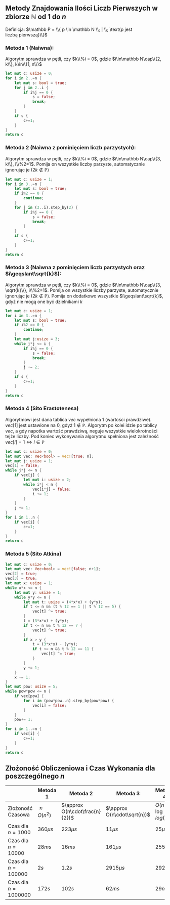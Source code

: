 ## Metody Znajdowania Ilości Liczb Pierwszych w zbiorze $\mathbb N$ od $1$ do $n$
Definicja: 
$\mathbb P = \\{ p \in \mathbb N \\; | \\; \text{p jest liczbą pierwszą}\\}$

### Metoda 1 (Naiwna):
Algorytm sprawdza w pętli, czy $k\\%i = 0$, gdzie $i\in\mathbb N\cap\\{2, k\\}, k\in\\{1, n\\}$

```rust
let mut c: usize = 0;
for i in 2..=n {
    let mut s: bool = true;
    for j in 2..i {
        if i%j == 0 {
            s = false;
            break;
        }
    }
    if s {
        c+=1;
    }
}
return c
```

### Metoda 2 (Naiwna z pominięciem liczb parzystych):
Algorytm sprawdza w pętli, czy $k\\%i = 0$,  gdzie $i\in\mathbb N\cap\\{3, k\\}, i\\%2=1$. Pomija on wszystkie liczby parzyste, automatycznie ignorując je ($2k\notin\mathbb P$)

```rust
let mut c: usize = 1;
for i in 3..=n {
    let mut s: bool = true;
    if i%2 == 0 {
        continue;
    }
    for j in (3..i).step_by(2) {
        if i%j == 0 {
            s = false;
            break;
        }
    }
    if s {
        c+=1;
    }
}
return c
```

### Metoda 3 (Naiwna z pominięciem liczb parzystych oraz $i\geqslant\sqrt{k}$):
Algorytm sprawdza w pętli, czy $k\\%i = 0$,  gdzie $i\in\mathbb N\cap\\{3, \sqrt{k}\\}, i\\%2=1$. Pomija on wszystkie liczby parzyste, automatycznie ignorując je ($2k\notin\mathbb P$). Pomija on dodatkowo wszystkie $i\geqslant\sqrt{k}$, gdyż nie mogą one być dzielnikami $k$

```rust
let mut c: usize = 1;
for i in 3..=n {
    let mut s: bool = true;
    if i%2 == 0 {
        continue;
    }
    let mut j:usize = 3;
    while j*j <= i {
        if i%j == 0 {
            s = false;
            break;
        }
        j += 2;
    }
    if s {
        c+=1;
    }
}
return c
```

### Metoda 4 (Sito Erastotenesa)
Algorytmowi jest dana tablica $vec$ wypełniona $1$ (wartości prawdziwe). $vec[1]$ jest ustawione na $0$, gdyż $1\notin\mathbb P$. Algorytm po kolei idzie po tablicy $vec$, a gdy napotka wartość prawdziwą, neguje wszystkie wielokrotności tejże liczby. Pod koniec wykonywania algorytmu spełniona jest zależność $vec[i] = 1 \Leftrightarrow i \in\mathbb P$
```rust
let mut c: usize = 0;
let mut vec: Vec<bool> = vec![true; n];
let mut j: usize = 1;
vec[1] = false;
while j*j <= n {
    if vec[j] {
        let mut i: usize = 2;
        while i*j < n {
            vec[i*j] = false;
            i += 1;
        }
    }
    j += 1;
}
for i in 1..n {
    if vec[i] {
        c+=1;
    }
}
return c
```

### Metoda 5 (Sito Atkina)
```rust
let mut c: usize = 0;
let mut vec: Vec<bool> = vec![false; n+1];
vec[2] = true;
vec[3] = true;
let mut x: usize = 1;
while x*x <= n {
    let mut y: usize = 1;
    while y*y <= n {
        let mut t: usize = (4*x*x) + (y*y);
        if t <= n && (t % 12 == 1 || t % 12 == 5) {
            vec[t] ^= true;
        }
        t = (3*x*x) + (y*y);
        if t <= n && t % 12 == 7 {
            vec[t] ^= true;
        }
        if x > y {
            t = (3*x*x) - (y*y);
            if t <= n && t % 12 == 11 {
                vec[t] ^= true;
            }
        }
        y += 1;
    }
    x += 1;
}
let mut pow: usize = 5;
while pow*pow <= n {
    if vec[pow] {
        for i in (pow*pow..n).step_by(pow*pow) {
            vec[i] = false;
        }
    }
    pow+= 1;
}
for i in 1..=n {
    if vec[i] {
        c+=1;
    }
}
return c
```

## Złożoność Obliczeniowa i Czas Wykonania dla poszczególnego $n$
||Metoda 1|Metoda 2|Metoda 3|Metoda 4|Metoda 5|
|-|-|-|-|-|-|
|Złożoność Czasowa|$\approx O(n^2)$|$\approx O(n\cdot\frac{n}{2})$|$\approx O(n\cdot\sqrt{n})$|$O(n\cdot\log{log{(n)}})$|$O(n)$|
|Czas dla $n=1000$   |$360\mu s$|$223\mu s$|$11\mu s$|$25\mu s$|$25\mu s$|
|Czas dla $n=10000$  |$28ms$|$16ms$|$161\mu s$|$255\mu s$|$214\mu s$|
|Czas dla $n=100000$ |$2s$|$1.2s$|$2915\mu s$|$2926\mu s$|$2159\mu s$|
|Czas dla $n=1000000$|$172s$|$102s$|$62ms$|$29ms$|$23ms$|
